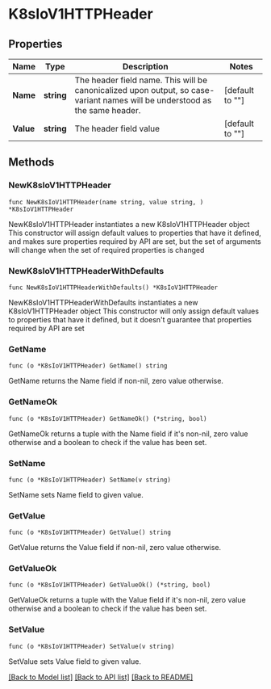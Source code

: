 # K8sIoV1HTTPHeader

## Properties

Name | Type | Description | Notes
------------ | ------------- | ------------- | -------------
**Name** | **string** | The header field name. This will be canonicalized upon output, so case-variant names will be understood as the same header. | [default to ""]
**Value** | **string** | The header field value | [default to ""]

## Methods

### NewK8sIoV1HTTPHeader

`func NewK8sIoV1HTTPHeader(name string, value string, ) *K8sIoV1HTTPHeader`

NewK8sIoV1HTTPHeader instantiates a new K8sIoV1HTTPHeader object
This constructor will assign default values to properties that have it defined,
and makes sure properties required by API are set, but the set of arguments
will change when the set of required properties is changed

### NewK8sIoV1HTTPHeaderWithDefaults

`func NewK8sIoV1HTTPHeaderWithDefaults() *K8sIoV1HTTPHeader`

NewK8sIoV1HTTPHeaderWithDefaults instantiates a new K8sIoV1HTTPHeader object
This constructor will only assign default values to properties that have it defined,
but it doesn't guarantee that properties required by API are set

### GetName

`func (o *K8sIoV1HTTPHeader) GetName() string`

GetName returns the Name field if non-nil, zero value otherwise.

### GetNameOk

`func (o *K8sIoV1HTTPHeader) GetNameOk() (*string, bool)`

GetNameOk returns a tuple with the Name field if it's non-nil, zero value otherwise
and a boolean to check if the value has been set.

### SetName

`func (o *K8sIoV1HTTPHeader) SetName(v string)`

SetName sets Name field to given value.


### GetValue

`func (o *K8sIoV1HTTPHeader) GetValue() string`

GetValue returns the Value field if non-nil, zero value otherwise.

### GetValueOk

`func (o *K8sIoV1HTTPHeader) GetValueOk() (*string, bool)`

GetValueOk returns a tuple with the Value field if it's non-nil, zero value otherwise
and a boolean to check if the value has been set.

### SetValue

`func (o *K8sIoV1HTTPHeader) SetValue(v string)`

SetValue sets Value field to given value.



[[Back to Model list]](../README.md#documentation-for-models) [[Back to API list]](../README.md#documentation-for-api-endpoints) [[Back to README]](../README.md)


